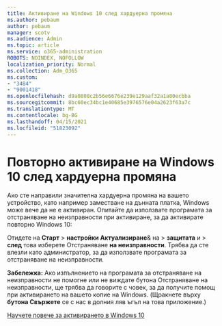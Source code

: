 ```yaml
---
title: Активиране на Windows 10 след хардуерна промяна
ms.author: pebaum
author: pebaum
manager: scotv
ms.audience: Admin
ms.topic: article
ms.service: o365-administration
ROBOTS: NOINDEX, NOFOLLOW
localization_priority: Normal
ms.collection: Adm_O365
ms.custom:
- "3484"
- "9001418"
ms.openlocfilehash: d9a0808c2b56e6676e239e129aaf32a1a80ecbba
ms.sourcegitcommit: 8bc60ec34bc1e40685e3976576e04a2623f63a7c
ms.translationtype: MT
ms.contentlocale: bg-BG
ms.lasthandoff: 04/15/2021
ms.locfileid: "51823092"
---
```

# <a name="reactivating-windows-10-after-a-hardware-change"></a>Повторно активиране на Windows 10 след хардуерна промяна

Ако сте направили значителна хардуерна промяна на вашето устройство, като например заместване на дънната платка, Windows може вече да не е активиран. Опитайте да използвате програмата за отстраняване на неизправности при активиране, за да активирате повторно Windows 10:

Отидете на **Старт**  >  **настройки Актуализиране**& на  >  **защитата** и  >  **след** това изберете Отстраняване **на неизправности**. Трябва да сте влезли като администратор, за да използвате програмата за отстраняване на неизправности.

**Забележка:** Ако изпълнението на програмата за отстраняване на неизправности  не помогне или не виждате бутона Отстраняване на неизправности, ще трябва да говорите с човек, за да получите помощ при активирането на вашето копие на Windows. (Щракнете върху **бутона Свържете** се с нас в долния ляв ъгъл на това приложение.)

[Научете повече за активирането в Windows 10](https://support.microsoft.com/help/12440/windows-10-activate)
